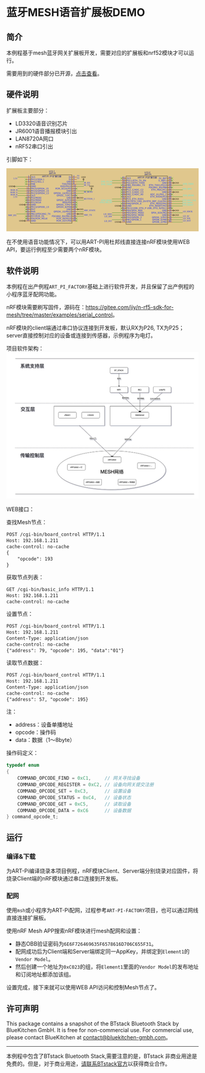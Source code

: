 # 蓝牙MESH语音扩展板DEMO

## 简介

本例程基于mesh蓝牙网关扩展板开发，需要对应的扩展板和nrf52模块才可以运行。

需要用到的硬件部分已开源，[点击查看](https://oshwhub.com/hyhkjiy/lan-ya-wang-guan)。

## 硬件说明

扩展板主要部分：

- LD3320语音识别芯片
- JR6001语音播报模块引出
- LAN8720A网口
- nRF52串口引出

引脚如下：

![WIFI-OTA](./figures/pins.png)

在不使用语音功能情况下，可以用ART-PI用杜邦线直接连接nRF模块使用WEB API，要运行例程至少需要两个nRF模块。

## 软件说明

本例程在出产例程`ART_PI_FACTORY`基础上进行软件开发，并且保留了出产例程的小程序蓝牙配网功能。

nRF模块需要刷写固件，源码在：<https://gitee.com/jiy/n-rf5-sdk-for-mesh/tree/master/examples/serial_control>。

nRF模块的client端通过串口协议连接到开发板，默认RX为P26, TX为P25；server直接控制对应的设备或连接到传感器，示例程序为电灯。

项目软件架构：
![WIFI-OTA](./figures/framework.jpeg)

WEB接口：

查找Mesh节点：

```
POST /cgi-bin/board_control HTTP/1.1
Host: 192.168.1.211
cache-control: no-cache
{
    "opcode": 193
}
```

获取节点列表：

```
GET /cgi-bin/basic_info HTTP/1.1
Host: 192.168.1.211
cache-control: no-cache
```

设置节点：

```
POST /cgi-bin/board_control HTTP/1.1
Host: 192.168.1.211
Content-Type: application/json
cache-control: no-cache
{"address": 79, "opcode": 195, "data":"01"}
```

读取节点数据：

```
POST /cgi-bin/board_control HTTP/1.1
Host: 192.168.1.211
Content-Type: application/json
cache-control: no-cache
{"address": 57, "opcode": 195}
```

注：

- address：设备单播地址
- opcode：操作码
- data：数据（1～8byte）

操作码定义：

```c
typedef enum
{
    COMMAND_OPCODE_FIND = 0xC1,     // 网关寻找设备
    COMMAND_OPCODE_REGISTER = 0xC2, // 设备向网关提交注册
    COMMAND_OPCODE_SET = 0xC3,      // 设置设备
    COMMAND_OPCODE_STATUS = 0xC4,   // 设备状态
    COMMAND_OPCODE_GET = 0xC5,      // 读取设备
    COMMAND_OPCODE_DATA = 0xC6      // 设备数据
} command_opcode_t;
```

## 运行

### 编译&下载

为ART-Pi编译烧录本项目例程，nRF模块Client、Server端分别烧录对应固件，将烧录Client端的nRF模块通过串口连接到开发板。

### 配网

使用`msh`或小程序为ART-Pi配网，过程参考`ART-PI-FACTORY`项目，也可以通过网线直接连接扩展板。

使用nRF Mesh APP搜索nRF模块进行mesh配网和设置：

- 静态OBB验证密码为```6E6F726469635F6578616D706C655F31```。
- 配网成功后为Client端和Server端绑定同一AppKey，并绑定到`Element1`的`Vendor Model`。
- 然后创建一个地址为`0xC023`的组，将`Element1`里面的`Vendor Model`的发布地址和订阅地址都添加该组。

设置完成，接下来就可以使用WEB API访问和控制Mesh节点了。

## 许可声明

This package contains a snapshot of the BTstack Bluetooth Stack by BlueKitchen GmbH.
It is free for non-commercial use. For commercial use, please contact BlueKitchen at contact@bluekitchen-gmbh.com。

---------------------------

本例程中包含了BTstack Bluetooth Stack,需要注意的是，BTstack 非商业用途是免费的。但是，对于商业用途，<a href="mailto:contact@bluekitchen-gmbh.com">请联系BTstack官方</a>以获得商业合作。



